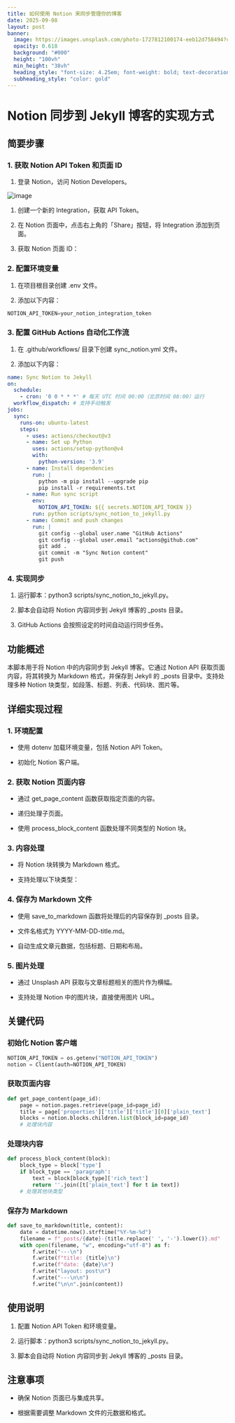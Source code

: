 ```yaml
---
title: 如何使用 Notion 来同步管理你的博客
date: 2025-09-08
layout: post
banner:
  image: https://images.unsplash.com/photo-1727812100174-eeb12d758494?crop=entropy&cs=tinysrgb&fit=max&fm=jpg&ixid=M3w2OTIwMzJ8MHwxfHJhbmRvbXx8fHx8fHx8fDE3NTczMDU1NTl8&ixlib=rb-4.1.0&q=80&w=1080
  opacity: 0.618
  background: "#000"
  height: "100vh"
  min_height: "38vh"
  heading_style: "font-size: 4.25em; font-weight: bold; text-decoration: underline"
  subheading_style: "color: gold"
---
```


# Notion 同步到 Jekyll 博客的实现方式

## 简要步骤

### 1. 获取 Notion API Token 和页面 ID

1. 登录 Notion，访问 Notion Developers。

![image](https://prod-files-secure.s3.us-west-2.amazonaws.com/a7a0cc5a-89b9-4cda-8686-1fba0ca52f40/d19c1afe-dea5-4312-9333-786b0ba83054/image.png?X-Amz-Algorithm=AWS4-HMAC-SHA256&X-Amz-Content-Sha256=UNSIGNED-PAYLOAD&X-Amz-Credential=ASIAZI2LB466UJZRMCPY%2F20250908%2Fus-west-2%2Fs3%2Faws4_request&X-Amz-Date=20250908T042559Z&X-Amz-Expires=3600&X-Amz-Security-Token=IQoJb3JpZ2luX2VjEEkaCXVzLXdlc3QtMiJIMEYCIQCcDPBO3F7THNuw7Z1FUlv89rK01JFm6iKj8vBHyh51%2FAIhALau1A1nXSiJ7PR0cphpIsu6hFZtEYyUiD7d8xWUsm%2FFKogECLL%2F%2F%2F%2F%2F%2F%2F%2F%2F%2FwEQABoMNjM3NDIzMTgzODA1IgxNX9mrygcdC0n2I6Mq3AMlJ3%2BlLc5ldDZul6CsVBmoChyjuTw5vuJiMWShCRlLtqc27WVh08xKaSrwR8y025dkHQUagVt1ybNF0C0ODCw9RVHFCy2OHk5o3ttfgnBIeNLkr%2FiIJmxQGbe6VxrRTAd9LvM%2B1Le379fBwlzyNkIsu9T5mJx8jJumlNdL6PZurIxaENo8zo0wBcSexBqf9z6lYF92Bec%2FY9pACIO3bU68xh0%2FZN5VF58pdpoOCD2Pfp2%2FCfLTBmDZMrN9UiJTJp6vZUMxQtLmdOISVa0S2vNj1tI%2B5JW0ep%2BEW5Un5p9fSUksMbM2Yr%2B%2FR3PQH0yzSfObhfzihTI3PhCGCbHYu7DmgTvmC20z5la%2F%2BPp5sJ4mPLpCzuhq65Pf%2Ba3BS79257590NgtlO5yO63jBTIXjwfO%2BPFyoeHmsB%2FH1SCXI8LYSqtS8CvB8nAHf445amCpT%2BEC9qxR3XRP%2FCaUAN3zbeB92Ii8DK6pyiyhG3bTc2llgoMagM6rQso9g2mEbeFeEfnVwH8LRBFMCtV4DUl3CjFurV8m3%2FZMJCZfHFhjMIGkfR1duJ7uinZ1ks0XAqwFsli57vS9ZwqrzzT1N9CdwkaqiydnAjog40ShnqCHtcoRcLzu67AtDgv0km8QTzDJzvjFBjqkAUIBUOZMlmy6JqHSv4LUyAN3wHjlkokedYv%2BrlQbuDQD2h5WXh1HMqYsLfjn7yXDPaeb0sH5Er7B%2BCm%2BGaA2uqtm7u7VpWHUAIjloIIo%2BFj1O9OWYb4XGFkjr4x1m5JYOow%2Bf1tkrQPfVuviKZT25dqXM1Rt6OPErZekYqLlGWOOhHSfluVlNuxWHes8l3GEuZR6K3BS%2FpL2Qgj4FHPW7K2EvP6C&X-Amz-Signature=e6734a9d70c2bb08a034ab914f0a3a9853caa12c3ac86f0a2cc4be0f013ea26c&X-Amz-SignedHeaders=host&x-amz-checksum-mode=ENABLED&x-id=GetObject)

1. 创建一个新的 Integration，获取 API Token。

1. 在 Notion 页面中，点击右上角的「Share」按钮，将 Integration 添加到页面。

1. 获取 Notion 页面 ID：


### 2. 配置环境变量

1. 在项目根目录创建 .env 文件。

1. 添加以下内容：

```javascript
NOTION_API_TOKEN=your_notion_integration_token
```

### 3. 配置 GitHub Actions 自动化工作流

1. 在 .github/workflows/ 目录下创建 sync_notion.yml 文件。

1. 添加以下内容：

```yaml
name: Sync Notion to Jekyll
on:
  schedule:
    - cron: '0 0 * * *' # 每天 UTC 时间 00:00（北京时间 08:00）运行
  workflow_dispatch: # 支持手动触发
jobs:
  sync:
    runs-on: ubuntu-latest
    steps:
      - uses: actions/checkout@v3
      - name: Set up Python
        uses: actions/setup-python@v4
        with:
          python-version: '3.9'
      - name: Install dependencies
        run: |
          python -m pip install --upgrade pip
          pip install -r requirements.txt
      - name: Run sync script
        env:
          NOTION_API_TOKEN: ${{ secrets.NOTION_API_TOKEN }}
        run: python scripts/sync_notion_to_jekyll.py
      - name: Commit and push changes
        run: |
          git config --global user.name "GitHub Actions"
          git config --global user.email "actions@github.com"
          git add .
          git commit -m "Sync Notion content"
          git push
```

### 4. 实现同步

1. 运行脚本：python3 scripts/sync_notion_to_jekyll.py。

1. 脚本会自动将 Notion 内容同步到 Jekyll 博客的 _posts 目录。

1. GitHub Actions 会按照设定的时间自动运行同步任务。

## 功能概述

本脚本用于将 Notion 中的内容同步到 Jekyll 博客。它通过 Notion API 获取页面内容，将其转换为 Markdown 格式，并保存到 Jekyll 的 _posts 目录中。支持处理多种 Notion 块类型，如段落、标题、列表、代码块、图片等。

## 详细实现过程

### 1. 环境配置

- 使用 dotenv 加载环境变量，包括 Notion API Token。

- 初始化 Notion 客户端。

### 2. 获取 Notion 页面内容

- 通过 get_page_content 函数获取指定页面的内容。

- 递归处理子页面。

- 使用 process_block_content 函数处理不同类型的 Notion 块。

### 3. 内容处理

- 将 Notion 块转换为 Markdown 格式。

- 支持处理以下块类型：


### 4. 保存为 Markdown 文件

- 使用 save_to_markdown 函数将处理后的内容保存到 _posts 目录。

- 文件名格式为 YYYY-MM-DD-title.md。

- 自动生成文章元数据，包括标题、日期和布局。

### 5. 图片处理

- 通过 Unsplash API 获取与文章标题相关的图片作为横幅。

- 支持处理 Notion 中的图片块，直接使用图片 URL。

## 关键代码

### 初始化 Notion 客户端

```python
NOTION_API_TOKEN = os.getenv("NOTION_API_TOKEN")
notion = Client(auth=NOTION_API_TOKEN)
```

### 获取页面内容

```python
def get_page_content(page_id):
    page = notion.pages.retrieve(page_id=page_id)
    title = page['properties']['title']['title'][0]['plain_text']
    blocks = notion.blocks.children.list(block_id=page_id)
    # 处理块内容
```

### 处理块内容

```python
def process_block_content(block):
    block_type = block['type']
    if block_type == 'paragraph':
        text = block[block_type]['rich_text']
        return ''.join([t['plain_text'] for t in text])
    # 处理其他块类型
```

### 保存为 Markdown

```python
def save_to_markdown(title, content):
    date = datetime.now().strftime("%Y-%m-%d")
    filename = f"_posts/{date}-{title.replace(' ', '-').lower()}.md"
    with open(filename, "w", encoding="utf-8") as f:
        f.write("---\n")
        f.write(f"title: {title}\n")
        f.write(f"date: {date}\n")
        f.write("layout: post\n")
        f.write("---\n\n")
        f.write("\n\n".join(content))
```

## 使用说明

1. 配置 Notion API Token 和环境变量。

1. 运行脚本：python3 scripts/sync_notion_to_jekyll.py。

1. 脚本会自动将 Notion 内容同步到 Jekyll 博客的 _posts 目录。

## 注意事项

- 确保 Notion 页面已与集成共享。

- 根据需要调整 Markdown 文件的元数据和格式。